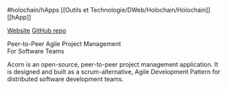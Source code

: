 #holochain/hApps 
[[Outils et Technologie/DWeb/Holochain/Holochain]]
[[hApp]]

[Website](https://acorn.software)
[GitHub repo](https://github.com/lightningrodlabs/acorn)

Peer-to-Peer Agile  Project Management  
For Software Teams

Acorn is an open-source, peer-to-peer project management application. It is designed and built as a scrum-alternative, Agile Development Pattern for distributed software development teams.
